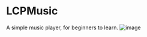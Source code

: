 # LCPMusic
A simple music player, for beginners to learn.
 ![image](https://github.com/LeeSons/LCPMusic/raw/master/0834MusicPlayer/Classes/Resources/music1.png)
